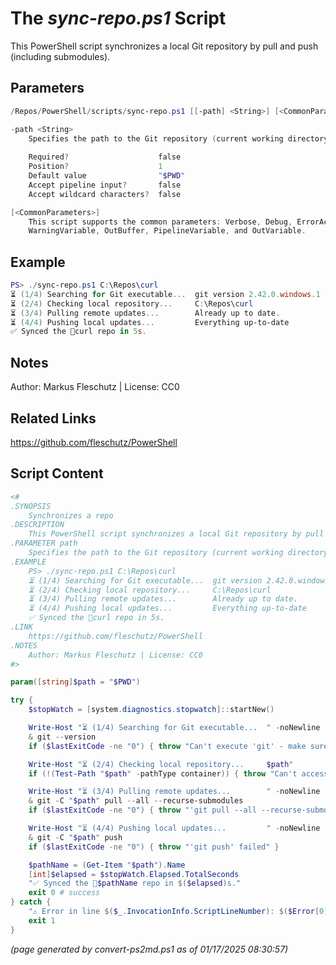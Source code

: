 The *sync-repo.ps1* Script
===========================

This PowerShell script synchronizes a local Git repository by pull and push (including submodules).

Parameters
----------
```powershell
/Repos/PowerShell/scripts/sync-repo.ps1 [[-path] <String>] [<CommonParameters>]

-path <String>
    Specifies the path to the Git repository (current working directory by default)
    
    Required?                    false
    Position?                    1
    Default value                "$PWD"
    Accept pipeline input?       false
    Accept wildcard characters?  false

[<CommonParameters>]
    This script supports the common parameters: Verbose, Debug, ErrorAction, ErrorVariable, WarningAction, 
    WarningVariable, OutBuffer, PipelineVariable, and OutVariable.
```

Example
-------
```powershell
PS> ./sync-repo.ps1 C:\Repos\curl
⏳ (1/4) Searching for Git executable...  git version 2.42.0.windows.1
⏳ (2/4) Checking local repository...     C:\Repos\curl
⏳ (3/4) Pulling remote updates...        Already up to date.
⏳ (4/4) Pushing local updates...         Everything up-to-date
✅ Synced the 📂curl repo in 5s.

```

Notes
-----
Author: Markus Fleschutz | License: CC0

Related Links
-------------
https://github.com/fleschutz/PowerShell

Script Content
--------------
```powershell
<#
.SYNOPSIS
	Synchronizes a repo 
.DESCRIPTION
	This PowerShell script synchronizes a local Git repository by pull and push (including submodules).
.PARAMETER path
	Specifies the path to the Git repository (current working directory by default)
.EXAMPLE
	PS> ./sync-repo.ps1 C:\Repos\curl
	⏳ (1/4) Searching for Git executable...  git version 2.42.0.windows.1
	⏳ (2/4) Checking local repository...     C:\Repos\curl
	⏳ (3/4) Pulling remote updates...        Already up to date.
	⏳ (4/4) Pushing local updates...         Everything up-to-date
	✅ Synced the 📂curl repo in 5s.
.LINK
	https://github.com/fleschutz/PowerShell
.NOTES
	Author: Markus Fleschutz | License: CC0
#>

param([string]$path = "$PWD")

try {
	$stopWatch = [system.diagnostics.stopwatch]::startNew()

	Write-Host "⏳ (1/4) Searching for Git executable...  " -noNewline
 	& git --version
 	if ($lastExitCode -ne "0") { throw "Can't execute 'git' - make sure Git is installed and available" }

	Write-Host "⏳ (2/4) Checking local repository...     $path"
	if (!(Test-Path "$path" -pathType container)) { throw "Can't access folder: $path" }

	Write-Host "⏳ (3/4) Pulling remote updates...        " -noNewline
	& git -C "$path" pull --all --recurse-submodules
	if ($lastExitCode -ne "0") { throw "'git pull --all --recurse-submodes' failed" }

	Write-Host "⏳ (4/4) Pushing local updates...         " -noNewline
	& git -C "$path" push
	if ($lastExitCode -ne "0") { throw "'git push' failed" }

	$pathName = (Get-Item "$path").Name
	[int]$elapsed = $stopWatch.Elapsed.TotalSeconds
	"✅ Synced the 📂$pathName repo in $($elapsed)s."
	exit 0 # success
} catch {
	"⚠️ Error in line $($_.InvocationInfo.ScriptLineNumber): $($Error[0])"
	exit 1
}
```

*(page generated by convert-ps2md.ps1 as of 01/17/2025 08:30:57)*
